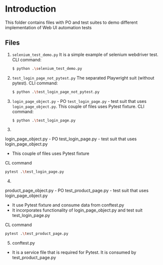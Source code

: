 # Introduction
This folder contains files with PO and test suites to demo different implementation of Web UI automation tests


## Files

1. `selenium_test_demo.py` It is a simple example of selenium webdriver test.
   CLI command:
   ```bash
   $ python .\selenium_test_demo.py
   ```

2. `test_login_page_not_pytest.py` The separated Playwright suit (without pytest).
   CLI command:
   ```bash
   $ python .\test_login_page_not_pytest.py
   ```

3. `login_page_object.py` - PO
   `test_login_page.py` - test suit that uses `login_page_object.py`. This couple of files uses Pytest fixture.
   CLI command:
   ```bash
   $ python .\test_login_page.py
   ```
3) 
login_page_object.py - PO
test_login_page.py - test suit that uses login_page_object.py
- This couple of files uses Pytest fixture

CL command
```bash
pytest .\test_login_page.py
```

4) 
product_page_object.py - PO
test_product_page.py - test suit that uses login_page_object.py
- It use Pytest fixture and consume data from conftest.py
- It incorporates functionality of login_page_object.py and test suit test_login_page.py

CL command
```bash
pytest .\test_product_page.py
```

5) conftest.py
- It is a service file that is required for Pytest. It is consumed by test_product_page.py
